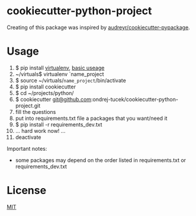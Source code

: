 # cookiecutter-python-project

Creating of this package was inspired by [audreyr/cookiecutter-pypackage](https://github.com/audreyr/cookiecutter-pypackage).


# Usage
1. $ pip install [virtualenv](https://virtualenv.pypa.io/en/stable/), [basic useage](http://docs.python-guide.org/en/latest/dev/virtualenvs/)
2. ~/virtuals$ virtualenv `name_project
3. $ source ~/virtuals/`name_project`/bin/activate
4. $ pip install cookiecutter
5. $ cd ~/projects/python/
6. $ cookiecutter git@github.com:ondrej-tucek/cookiecutter-python-project.git
7. fill the questions
8. put into requirements.txt file a packages that you want/need it
9. $ pip install -r requirements_dev.txt
10. ... hard work now! ...
11. deactivate

Important notes: 
- some packages may depend on the order listed in requirements.txt or requirements_dev.txt


# License
 [MIT](/LICENSE)

